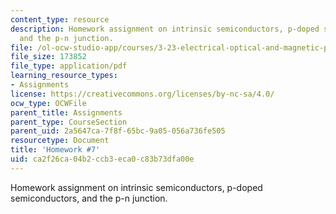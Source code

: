 ```yaml
---
content_type: resource
description: Homework assignment on intrinsic semiconductors, p-doped semiconductors,
  and the p-n junction.
file: /ol-ocw-studio-app/courses/3-23-electrical-optical-and-magnetic-properties-of-materials-fall-2007/ca2f26ca04b2ccb3eca0c83b73dfa00e_ps7.pdf
file_size: 173852
file_type: application/pdf
learning_resource_types:
- Assignments
license: https://creativecommons.org/licenses/by-nc-sa/4.0/
ocw_type: OCWFile
parent_title: Assignments
parent_type: CourseSection
parent_uid: 2a5647ca-7f8f-65bc-9a05-056a736fe505
resourcetype: Document
title: 'Homework #7'
uid: ca2f26ca-04b2-ccb3-eca0-c83b73dfa00e
---
```

Homework assignment on intrinsic semiconductors, p-doped semiconductors, and the p-n junction.